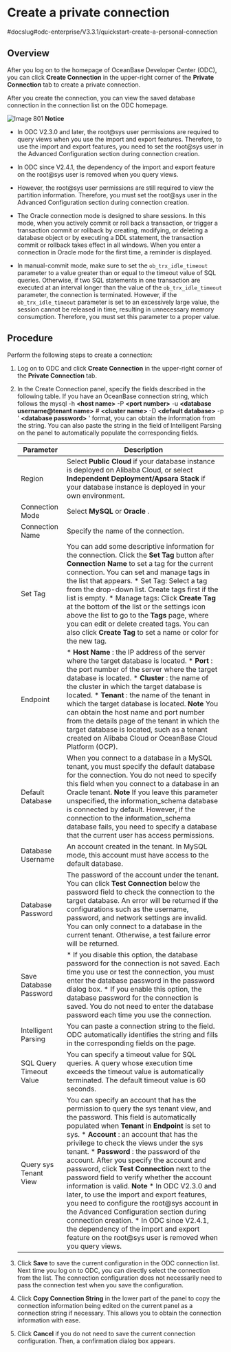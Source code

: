 Create a private connection 
================================================
#docslug#odc-enterprise/V3.3.1/quickstart-create-a-personal-connection




Overview 
-----------------------------

After you log on to the homepage of OceanBase Developer Center (ODC), you can click **Create Connection** in the upper-right corner of the **Private Connection** tab to create a private connection.

After you create the connection, you can view the saved database connection in the connection list on the ODC homepage. 

![Image 801](https://help-static-aliyun-doc.aliyuncs.com/assets/img/en-US/7804408461/p294940.png)
**Notice**



* In ODC V2.3.0 and later, the root@sys user permissions are required to query views when you use the import and export features. Therefore, to use the import and export features, you need to set the root@sys user in the Advanced Configuration section during connection creation.

  

* In ODC since V2.4.1, the dependency of the import and export feature on the root@sys user is removed when you query views.

  

* However, the root@sys user permissions are still required to view the partition information. Therefore, you must set the root@sys user in the Advanced Configuration section during connection creation.

  

* The Oracle connection mode is designed to share sessions. In this mode, when you actively commit or roll back a transaction, or trigger a transaction commit or rollback by creating, modifying, or deleting a database object or by executing a DDL statement, the transaction commit or rollback takes effect in all windows. When you enter a connection in Oracle mode for the first time, a reminder is displayed.

  

* In manual-commit mode, make sure to set the `ob_trx_idle_timeout` parameter to a value greater than or equal to the timeout value of SQL queries. Otherwise, if two SQL statements in one transaction are executed at an interval longer than the value of the `ob_trx_idle_timeout` parameter, the connection is terminated. However, if the `ob_trx_idle_timeout` parameter is set to an excessively large value, the session cannot be released in time, resulting in unnecessary memory consumption. Therefore, you must set this parameter to a proper value.

  




Procedure 
------------------------------

Perform the following steps to create a connection:

1. Log on to ODC and click **Create Connection** in the upper-right corner of the **Private Connection** tab.

   

2. In the Create Connection panel, specify the fields described in the following table. If you have an OceanBase connection string, which follows the mysql -h **\<host name\>** -P **\<port number\>** -u **\<database username@tenant name\>** # **\<cluster name\>** -D **\<default database\>** -p ' **\<database password\>** ' format, you can obtain the information from the string. You can also paste the string in the field of Intelligent Parsing on the panel to automatically populate the corresponding fields.

   

   |        Parameter        |                                                                                                                                                                                                                                                                                                                                                                                                                                                                                                                  Description                                                                                                                                                                                                                                                                                                                                                                                                                                                                                                                  |
   |-------------------------|-----------------------------------------------------------------------------------------------------------------------------------------------------------------------------------------------------------------------------------------------------------------------------------------------------------------------------------------------------------------------------------------------------------------------------------------------------------------------------------------------------------------------------------------------------------------------------------------------------------------------------------------------------------------------------------------------------------------------------------------------------------------------------------------------------------------------------------------------------------------------------------------------------------------------------------------------------------------------------------------------------------------------------------------------|
   | Region                  | Select **Public Cloud** if your database instance is deployed on Alibaba Cloud, or select **Independent Deployment/Apsara Stack** if your database instance is deployed in your own environment.                                                                                                                                                                                                                                                                                                                                                                                                                                                                                                                                                                                                                                                                                                                                                                                                                                              |
   | Connection Mode         | Select **MySQL** or **Oracle** .                                                                                                                                                                                                                                                                                                                                                                                                                                                                                                                                                                                                                                                                                                                                                                                                                                                                                                                                                                                                              |
   | Connection Name         | Specify the name of the connection.                                                                                                                                                                                                                                                                                                                                                                                                                                                                                                                                                                                                                                                                                                                                                                                                                                                                                                                                                                                                           |
   | Set Tag                 | You can add some descriptive information for the connection.  Click the **Set Tag** button after **Connection Name** to set a tag for the current connection. You can set and manage tags in the list that appears. * Set Tag: Select a tag from the drop-down list. Create tags first if the list is empty.   * Manage tags: Click **Create Tag** at the bottom of the list or the settings icon above the list to go to the **Tags** page, where you can edit or delete created tags. You can also click **Create Tag** to set a name or color for the new tag.                                                                                                                                                                                                                                                                                                                                                          |
   | Endpoint                | * **Host Name** : the IP address of the server where the target database is located.   * **Port** : the port number of the server where the target database is located.   * **Cluster** : the name of the cluster in which the target database is located.   * **Tenant** : the name of the tenant in which the target database is located.  **Note**  You can obtain the host name and port number from the details page of the tenant in which the target database is located, such as a tenant created on Alibaba Cloud or OceanBase Cloud Platform (OCP).                                                                                                                                                                                                                                                                                           |
   | Default Database        | When you connect to a database in a MySQL tenant, you must specify the default database for the connection.  You do not need to specify this field when you connect to a database in an Oracle tenant.  **Note**  If you leave this parameter unspecified, the information_schema database is connected by default.  However, if the connection to the information_schema database fails, you need to specify a database that the current user has access permissions.                                                                                                                                                                                                                                                                                                                                                                                                                                                                                                        |
   | Database Username       | An account created in the tenant. In MySQL mode, this account must have access to the default database.                                                                                                                                                                                                                                                                                                                                                                                                                                                                                                                                                                                                                                                                                                                                                                                                                                                                                                                                       |
   | Database Password       | The password of the account under the tenant.  You can click **Test Connection** below the password field to check the connection to the target database. An error will be returned if the configurations such as the username, password, and network settings are invalid. You can only connect to a database in the current tenant. Otherwise, a test failure error will be returned.                                                                                                                                                                                                                                                                                                                                                                                                                                                                                                                                                                                                                                       |
   | Save Database Password  | * If you disable this option, the database password for the connection is not saved. Each time you use or test the connection, you must enter the database password in the password dialog box.   * If you enable this option, the database password for the connection is saved. You do not need to enter the database password each time you use the connection.                                                                                                                                                                                                                                                                                                                                                                                                                                                                                                                                                                                         |
   | Intelligent Parsing     | You can paste a connection string to the field. ODC automatically identifies the string and fills in the corresponding fields on the page.                                                                                                                                                                                                                                                                                                                                                                                                                                                                                                                                                                                                                                                                                                                                                                                                                                                                                                    |
   | SQL Query Timeout Value | You can specify a timeout value for SQL queries. A query whose execution time exceeds the timeout value is automatically terminated. The default timeout value is 60 seconds.                                                                                                                                                                                                                                                                                                                                                                                                                                                                                                                                                                                                                                                                                                                                                                                                                                                                 |
   | Query sys Tenant View   | You can specify an account that has the permission to query the sys tenant view, and the password. This field is automatically populated when **Tenant** in **Endpoint** is set to sys.  * **Account** : an account that has the privilege to check the views under the sys tenant.   * **Password** : the password of the account.    After you specify the account and password, click **Test Connection** next to the password field to verify whether the account information is valid.  **Note**  * In ODC V2.3.0 and later, to use the import and export features, you need to configure the root@sys account in the Advanced Configuration section during connection creation.   * In ODC since V2.4.1, the dependency of the import and export feature on the root@sys user is removed when you query views.    |

   

3. Click **Save** to save the current configuration in the ODC connection list. Next time you log on to ODC, you can directly select the connection from the list. The connection configuration does not necessarily need to pass the connection test when you save the configuration.

   

4. Click **Copy Connection String** in the lower part of the panel to copy the connection information being edited on the current panel as a connection string if necessary. This allows you to obtain the connection information with ease.

   

5. Click **Cancel** if you do not need to save the current connection configuration. Then, a confirmation dialog box appears.

   




